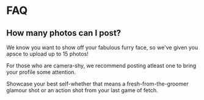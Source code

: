 # FAQ

## How many photos can I post?

We know you want to show off your fabulous furry face, so we've given you apsce to upload up to 15 photos!

For those who are camera-shy, we recommend posting atleast one to bring your profile some attention.

Showcase your best self-whether that means a fresh-from-the-groomer glamour shot or an action shot from your last game of fetch.
